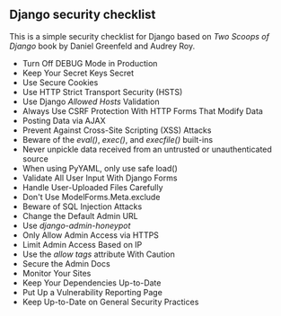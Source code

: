 Django security checklist
------------------------

This is a simple security checklist for Django based on *Two Scoops of Django* book by Daniel Greenfeld and Audrey Roy.

* Turn Off DEBUG Mode in Production
* Keep Your Secret Keys Secret
* Use Secure Cookies
* Use HTTP Strict Transport Security (HSTS)
* Use Django *Allowed Hosts* Validation
* Always Use CSRF Protection With HTTP Forms That Modify Data
* Posting Data via AJAX
* Prevent Against Cross-Site Scripting (XSS) Attacks
* Beware of the *eval()*, *exec()*, and *execfile()* built-ins
* Never unpickle data received from an untrusted or unauthenticated source
* When using PyYAML, only use safe load()
* Validate All User Input With Django Forms
* Handle User-Uploaded Files Carefully
* Don't Use ModelForms.Meta.exclude
* Beware of SQL Injection Attacks
* Change the Default Admin URL
* Use *django-admin-honeypot*
* Only Allow Admin Access via HTTPS
* Limit Admin Access Based on IP
* Use the *allow tags* attribute With Caution
* Secure the Admin Docs
* Monitor Your Sites
* Keep Your Dependencies Up-to-Date
* Put Up a Vulnerability Reporting Page
* Keep Up-to-Date on General Security Practices
